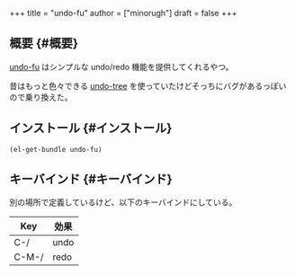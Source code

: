 +++
title = "undo-fu"
author = ["minorugh"]
draft = false
+++

## 概要 {#概要}

[undo-fu](https://github.com/emacsmirror/undo-fu) はシンプルな undo/redo 機能を提供してくれるやつ。

昔はもっと色々できる [undo-tree](https://www.emacswiki.org/emacs/UndoTree) を使っていたけどそっちにバグがあるっぽいので乗り換えた。


## インストール {#インストール}

```emacs-lisp
(el-get-bundle undo-fu)
```


## キーバインド {#キーバインド}

別の場所で定義しているけど、以下のキーバインドにしている。

| Key   | 効果 |
|-------|----|
| C-/   | undo |
| C-M-/ | redo |
